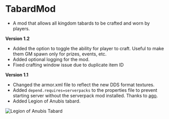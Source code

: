 # TabardMod

- A mod that allows all kingdom tabards to be crafted and worn by players.

**Version 1.2**

- Added the option to toggle the ability for player to craft. Useful to make them GM spawn only for prizes, events, etc.
- Added optional logging for the mod.
- Fixed crafting window issue due to duplicate item ID

**Version 1.1**

- Changed the armor.xml file to reflect the new DDS format textures.
- Added ```depend.requires=serverpacks``` to the properties file to prevent starting server without the serverpack mod installed. Thanks to [ago](https://forum.wurmonline.com/index.php?/profile/827-ago/).
- Added Legion of Anubis tabard. 

![Legion of Anubis Tabard](https://i.imgur.com/VJ7TvzF.png)
